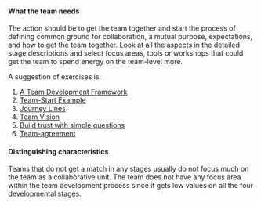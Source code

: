#### What the team needs
The action should be to get the team together and start the process of defining common ground for collaboration, a mutual purpose, expectations, and how to get the team together. 
Look at all the aspects in the detailed stage descriptions and select focus areas, tools or workshops that could get the team to spend energy on the team-level more.

A suggestion of exercises is:
1. [A Team Development Framework](https://proagileab.github.io/agile-team-development/guides/A-Team-Development-Framework.html)
2. [Team-Start Example](https://proagileab.github.io/agile-team-development/guides/Team-Start-Example.html)
3. [Journey Lines](https://proagileab.github.io/agile-team-development/guides/Journey-Lines.html)
4. [Team Vision](https://proagileab.github.io/agile-team-development/guides/Team-Vision.html)
5. [Build trust with simple questions](https://proagileab.github.io/agile-team-development/guides/Build-Trust-With-Simple-Questions.html)
6. [Team-agreement](https://proagileab.github.io/agile-team-development/guides/Team-agreement.html)


#### Distinguishing characteristics
Teams that do not get a match in any stages usually do not focus much on the team as a collaborative unit. The team does not have any focus area within the team development process since it gets low values on all the four developmental stages. 
